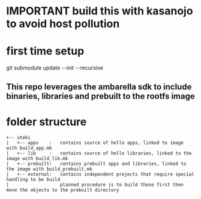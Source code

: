 # IMPORTANT build this with kasanojo to avoid host pollution

# first time setup
git submodule update --init --recursive

## This repo leverages the ambarella sdk to include binaries, libraries and prebuilt to the rootfs image

# folder structure
```
+-- uteki
|   +-- apps    :   contains source of hello apps, linked to image with build_app.mk
|   +-- lib     :   contains source of hello libraries, linked to the image with build_lib.mk
|   +-- prebuilt:   contains prebuilt apps and libraries, linked to the image with build_prebuilt.mk
|   +-- external:   contains independent projects that require special handling to be build
|                   planned procedure is to build these first then move the objects to the prebuilt directory
```
